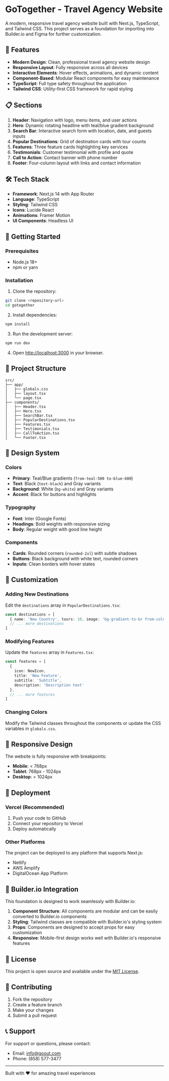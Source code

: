 # GoTogether - Travel Agency Website

A modern, responsive travel agency website built with Next.js, TypeScript, and Tailwind CSS. This project serves as a foundation for importing into Builder.io and Figma for further customization.

## 🚀 Features

- **Modern Design**: Clean, professional travel agency website design
- **Responsive Layout**: Fully responsive across all devices
- **Interactive Elements**: Hover effects, animations, and dynamic content
- **Component-Based**: Modular React components for easy maintenance
- **TypeScript**: Full type safety throughout the application
- **Tailwind CSS**: Utility-first CSS framework for rapid styling

## 📋 Sections

1. **Header**: Navigation with logo, menu items, and user actions
2. **Hero**: Dynamic rotating headline with teal/blue gradient background
3. **Search Bar**: Interactive search form with location, date, and guests inputs
4. **Popular Destinations**: Grid of destination cards with tour counts
5. **Features**: Three feature cards highlighting key services
6. **Testimonials**: Customer testimonial with profile and quote
7. **Call to Action**: Contact banner with phone number
8. **Footer**: Four-column layout with links and contact information

## 🛠️ Tech Stack

- **Framework**: Next.js 14 with App Router
- **Language**: TypeScript
- **Styling**: Tailwind CSS
- **Icons**: Lucide React
- **Animations**: Framer Motion
- **UI Components**: Headless UI

## 🚀 Getting Started

### Prerequisites

- Node.js 18+ 
- npm or yarn

### Installation

1. Clone the repository:
```bash
git clone <repository-url>
cd gotogether
```

2. Install dependencies:
```bash
npm install
```

3. Run the development server:
```bash
npm run dev
```

4. Open [http://localhost:3000](http://localhost:3000) in your browser.

## 📁 Project Structure

```
src/
├── app/
│   ├── globals.css
│   ├── layout.tsx
│   └── page.tsx
├── components/
│   ├── Header.tsx
│   ├── Hero.tsx
│   ├── SearchBar.tsx
│   ├── PopularDestinations.tsx
│   ├── Features.tsx
│   ├── Testimonials.tsx
│   ├── CallToAction.tsx
│   └── Footer.tsx
```

## 🎨 Design System

### Colors
- **Primary**: Teal/Blue gradients (`from-teal-500 to-blue-600`)
- **Text**: Black (`text-black`) and Gray variants
- **Background**: White (`bg-white`) and Gray variants
- **Accent**: Black for buttons and highlights

### Typography
- **Font**: Inter (Google Fonts)
- **Headings**: Bold weights with responsive sizing
- **Body**: Regular weight with good line height

### Components
- **Cards**: Rounded corners (`rounded-2xl`) with subtle shadows
- **Buttons**: Black background with white text, rounded corners
- **Inputs**: Clean borders with hover states

## 🔧 Customization

### Adding New Destinations
Edit the `destinations` array in `PopularDestinations.tsx`:

```typescript
const destinations = [
  { name: 'New Country', tours: 10, image: 'bg-gradient-to-br from-color1 to-color2' },
  // ... more destinations
]
```

### Modifying Features
Update the `features` array in `Features.tsx`:

```typescript
const features = [
  {
    icon: NewIcon,
    title: 'New Feature',
    subtitle: 'Subtitle',
    description: 'Description text'
  },
  // ... more features
]
```

### Changing Colors
Modify the Tailwind classes throughout the components or update the CSS variables in `globals.css`.

## 📱 Responsive Design

The website is fully responsive with breakpoints:
- **Mobile**: < 768px
- **Tablet**: 768px - 1024px  
- **Desktop**: > 1024px

## 🚀 Deployment

### Vercel (Recommended)
1. Push your code to GitHub
2. Connect your repository to Vercel
3. Deploy automatically

### Other Platforms
The project can be deployed to any platform that supports Next.js:
- Netlify
- AWS Amplify
- DigitalOcean App Platform

## 🔗 Builder.io Integration

This foundation is designed to work seamlessly with Builder.io:

1. **Component Structure**: All components are modular and can be easily converted to Builder.io components
2. **Styling**: Tailwind classes are compatible with Builder.io's styling system
3. **Props**: Components are designed to accept props for easy customization
4. **Responsive**: Mobile-first design works well with Builder.io's responsive features

## 📝 License

This project is open source and available under the [MIT License](LICENSE).

## 🤝 Contributing

1. Fork the repository
2. Create a feature branch
3. Make your changes
4. Submit a pull request

## 📞 Support

For support or questions, please contact:
- Email: info@goout.com
- Phone: (858) 577-3477

---

Built with ❤️ for amazing travel experiences 